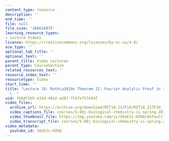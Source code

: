 ```yaml
---
content_type: resource
description: ''
end_time: ''
file: null
file_size: '186618975'
learning_resource_types:
- Lecture Videos
license: https://creativecommons.org/licenses/by-nc-sa/4.0/
ocw_type: ''
optional_tab_title: ''
optional_text: ''
parent_title: Video Lectures
parent_type: CourseSection
related_resources_text: ''
resource_index_text: ''
resourcetype: Video
start_time: ''
title: "Lecture 19: Roth\u2019s Theorem II: Fourier Analytic Proof in the Integers\
  \  "
uid: fbb9f2b5-e32d-48a2-a267-f557e757e54f
video_files:
  archive_url: https://archive.org/download/MIT18.217F19/MIT18_217F19_lec19_300k.mp4
  video_captions_file: courses/5-08j-biological-chemistry-ii-spring-2016/50oEJs-HZHQ_captions.vtt
  video_thumbnail_file: https://img.youtube.com/vi/50oEJs-HZHQ/default.jpg
  video_transcript_file: courses/5-08j-biological-chemistry-ii-spring-2016/50oEJs-HZHQ_transcript.pdf
video_metadata:
  youtube_id: 50oEJs-HZHQ
---
```

